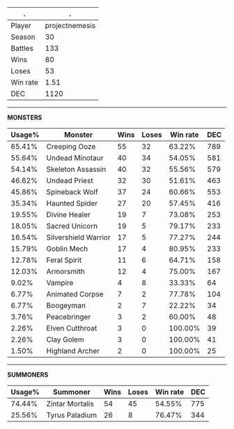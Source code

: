 .|.
|-|-
Player|projectnemesis
Season|30
Battles|133
Wins|80
Loses|53
Win rate|1.51
DEC|1120

---
**MONSTERS**

Usage%|Monster|Wins|Loses|Win rate|DEC|
-|-|-|-|-|-|
65.41%|Creeping Ooze|55|32|63.22%|789|
55.64%|Undead Minotaur|40|34|54.05%|581|
54.14%|Skeleton Assassin|40|32|55.56%|579|
46.62%|Undead Priest|32|30|51.61%|463|
45.86%|Spineback Wolf|37|24|60.66%|553|
35.34%|Haunted Spider|27|20|57.45%|416|
19.55%|Divine Healer|19|7|73.08%|253|
18.05%|Sacred Unicorn|19|5|79.17%|233|
16.54%|Silvershield Warrior|17|5|77.27%|244|
15.79%|Goblin Mech|17|4|80.95%|233|
12.78%|Feral Spirit|11|6|64.71%|158|
12.03%|Armorsmith|12|4|75.00%|167|
9.02%|Vampire|4|8|33.33%|64|
6.77%|Animated Corpse|7|2|77.78%|104|
6.77%|Boogeyman|2|7|22.22%|34|
3.76%|Peacebringer|3|2|60.00%|48|
2.26%|Elven Cutthroat|3|0|100.00%|39|
2.26%|Clay Golem|3|0|100.00%|41|
1.50%|Highland Archer|2|0|100.00%|25|

---
**SUMMONERS**

Usage%|Summoner|Wins|Loses|Win rate|DEC|
-|-|-|-|-|-|
74.44%|Zintar Mortalis|54|45|54.55%|775|
25.56%|Tyrus Paladium|26|8|76.47%|344|
